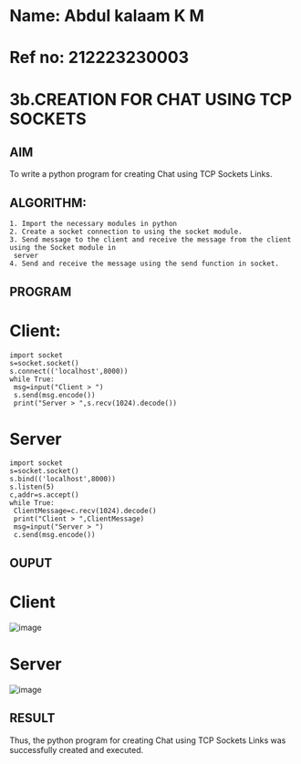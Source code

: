 # Name: Abdul kalaam K M
# Ref no: 212223230003

# 3b.CREATION FOR CHAT USING TCP SOCKETS
## AIM
To write a python program for creating Chat using TCP Sockets Links.
## ALGORITHM:
```
1. Import the necessary modules in python
2. Create a socket connection to using the socket module.
3. Send message to the client and receive the message from the client using the Socket module in
 server
4. Send and receive the message using the send function in socket.
```
## PROGRAM
# Client:
```
import socket
s=socket.socket()
s.connect(('localhost',8000))
while True:
 msg=input("Client > ")
 s.send(msg.encode())
 print("Server > ",s.recv(1024).decode())
 ```
# Server
```
import socket
s=socket.socket()
s.bind(('localhost',8000))
s.listen(5)
c,addr=s.accept()
while True:
 ClientMessage=c.recv(1024).decode()
 print("Client > ",ClientMessage)
 msg=input("Server > ")
 c.send(msg.encode())
 ```

## OUPUT
# Client
![image](https://github.com/ramanpiritha/3b_CHAT_USING_TCP_SOCKETS/assets/147084116/cf17f7a9-8c0f-43ca-b4e7-bfb6837630d7)
# Server
![image](https://github.com/ramanpiritha/3b_CHAT_USING_TCP_SOCKETS/assets/147084116/eae4ba2a-8dd3-4dae-b2a7-0c6d1c305bf8)


## RESULT
Thus, the python program for creating Chat using TCP Sockets Links was successfully 
created and executed.
